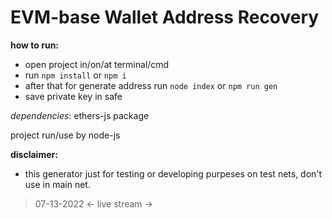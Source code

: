 # EVM-base Wallet Address Recovery

**how to run:**
- open project in/on/at terminal/cmd
- run `npm install` or `npm i`
- after that for generate address run `node index` or `npm run gen`
- save private key in safe 

*dependencies*: ethers-js package

project run/use by node-js

**disclaimer:**
- this generator just for testing or developing purpeses on test nets, don't use in main net.

> 07-13-2022 <- live stream ->

